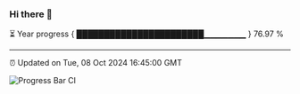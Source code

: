 ### Hi there 👋

⏳ Year progress { ███████████████████████▁▁▁▁▁▁▁ } 76.97 %

---

⏰ Updated on Tue, 08 Oct 2024 16:45:00 GMT

![Progress Bar CI](https://github.com/IshwaranRudhara/GIT-ACTION/workflows/Progress%20Bar%20CI/badge.svg)
